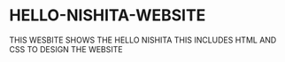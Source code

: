 # HELLO-NISHITA-WEBSITE

THIS WESBITE SHOWS THE HELLO NISHITA 
THIS INCLUDES HTML AND CSS TO DESIGN THE WEBSITE 
